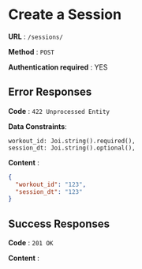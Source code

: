 # Create a Session

**URL** : `/sessions/`

**Method** : `POST`

**Authentication required** : YES

## Error Responses

**Code** : `422 Unprocessed Entity`

**Data Constraints**:

```
workout_id: Joi.string().required(),
session_dt: Joi.string().optional(),
```

**Content** :

```json
{
  "workout_id": "123",
  "session_dt": "123"
}
```

## Success Responses

**Code** : `201 OK`

**Content** :

```json

```
